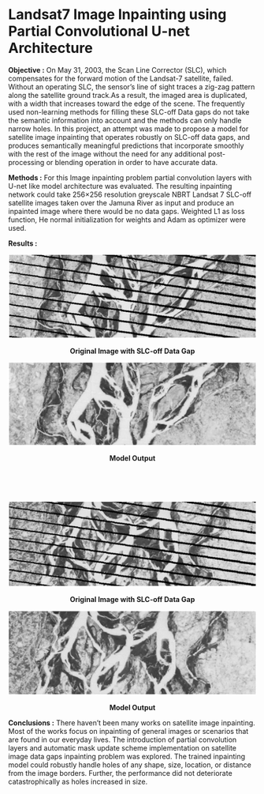 # Landsat7 Image Inpainting using Partial Convolutional U-net Architecture

**Objective :** On May 31, 2003, the Scan Line Corrector (SLC), which compensates for the forward motion of the Landsat-7 satellite, failed. Without an operating SLC, the sensor’s line of sight traces a zig-zag pattern along the satellite ground track.As a result, the imaged area is duplicated, with a width that increases toward the edge of the scene. The frequently used non-learning methods for filling these SLC-off Data gaps do not take the semantic information into account and the methods can only handle narrow holes. In this project, an attempt was made to propose a model for satellite image inpainting that operates robustly on SLC-off data gaps, and produces semantically meaningful predictions that incorporate smoothly with the rest of the image without the need for any additional post-processing or blending operation in order to have accurate data.

**Methods :** For this Image inpainting problem partial convolution layers with U-net like model architecture was evaluated. The resulting inpainting network could take 256×256 resolution greyscale NBRT Landsat 7 SLC-off satellite images taken over the Jamuna River as input and produce an inpainted image where there would be no data gaps. Weighted L1 as loss function, He normal initialization for weights and Adam as optimizer were used. 

**Results :**  

![alt text](https://github.com/antorhasan/landsat7_image_inpainting/blob/master/pngs/original1.png)

<p align="center">
  <b>Original Image with SLC-off Data Gap</b><br>
</p>

![alt text](https://github.com/antorhasan/landsat7_image_inpainting/blob/master/pngs/fixed1.png)

<p align="center">
  <b>Model Output</b><br>
</p>

<br/>
<br/>
<br/>

![alt text](https://github.com/antorhasan/landsat7_image_inpainting/blob/master/pngs/original2.png)

<p align="center">
  <b>Original Image with SLC-off Data Gap</b>
</p>

![alt text](https://github.com/antorhasan/landsat7_image_inpainting/blob/master/pngs/fixed2.png)

<p align="center">
  <b>Model Output</b><br>
</p>

</b>

**Conclusions :**
There haven’t been many works on satellite image inpainting. Most of the works focus on inpainting of general images or scenarios that are found in our everyday lives. The introduction of partial convolution layers and automatic mask update scheme implementation on satellite image data gaps inpainting problem was explored. The trained inpainting model could robustly handle holes of any shape, size, location, or distance from the image borders. Further, the performance did not deteriorate catastrophically as holes increased in size. 




